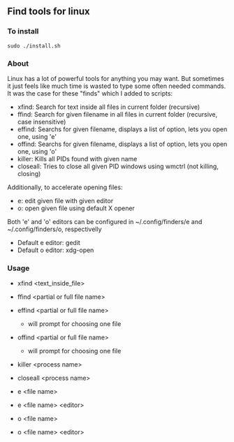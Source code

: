 ## Find tools for linux

### To install
`sudo ./install.sh`

### About
Linux has a lot of powerful tools for anything you may want.
But sometimes it just feels like much time is wasted to type some often needed commands.
It was the case for these "finds" which I added to scripts:

 * xfind: Search for text inside all files in current folder (recursive)
 * ffind: Search for given filename in all files in current folder (recursive, case insensitive)
 * effind: Searchs for given filename, displays a list of option, lets you open one, using 'e'
 * offind: Searchs for given filename, displays a list of option, lets you open one, using 'o'
 * killer: Kills all PIDs found with given name
 * closeall: Tries to close all given PID windows using wmctrl (not killing, closing)
 
Additionally, to accelerate opening files:
 * e: edit given file with given editor
 * o: open given file using default X opener

Both 'e' and 'o' editors can be configured in ~/.config/finders/e and ~/.config/finders/o, respectivelly
 * Default e editor: gedit
 * Default o editor: xdg-open

### Usage
 * xfind \<text_inside_file\>
 * ffind \<partial or full file name\>
 * effind \<partial or full file name\>
   * will prompt for choosing one file
 * offind \<partial or full file name\>
   * will prompt for choosing one file
 * killer \<process name\>
 * closeall \<process name\>
 
 * e \<file name\>
 * e \<file name\> \<editor\>
 * o \<file name\>
 * o \<file name\> \<editor\>

